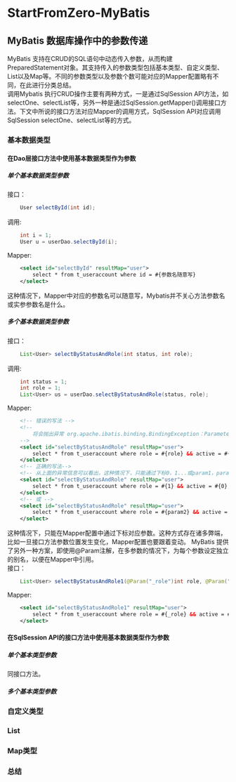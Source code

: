 # StartFromZero-MyBatis
## MyBatis 数据库操作中的参数传递
MyBatis 支持在CRUD的SQL语句中动态传入参数，从而构建PreparedStatement对象。其支持传入的参数类型包括基本类型、自定义类型、List以及Map等。不同的参数类型以及参数个数可能对应的Mapper配置略有不同，在此进行分类总结。  
调用Mybatis 执行CRUD操作主要有两种方式，一是通过SqlSession API方法，如selectOne、selectList等，另外一种是通过SqlSession.getMapper()调用接口方法。下文中所说的接口方法对应Mapper的调用方式，SqlSession API对应调用SqlSession selectOne、selectList等的方式。
### 基本数据类型
#### 在Dao层接口方法中使用基本数据类型作为参数
##### 单个基本数据类型参数
接口：
```java
	User selectById(int id);
```
调用:
```java
	int i = 1;
	User u = userDao.selectById(i);
```
Mapper:
```xml
	<select id="selectById" resultMap="user">
		select * from t_useraccount where id = #{参数名随意写}
	</select>
```
这种情况下，Mapper中对应的参数名可以随意写，Mybatis并不关心方法参数名或实参参数名是什么。
##### 多个基本数据类型参数
接口：
```java
	List<User> selectByStatusAndRole(int status, int role);
```
调用:
```java
	int status = 1;
	int role = 1;
	List<User> us = userDao.selectByStatusAndRole(status, role);
```
Mapper:
```xml
	<!-- 错误的写法 -->
	<!-- 
		将会抛出异常 org.apache.ibatis.binding.BindingException：Parameter 'role' not found. Available parameters are [1, 0, param1, param2]
	-->
	<select id="selectByStatusAndRole" resultMap="user">
		select * from t_useraccount where role = #{role} && active = #{status};
	</select>
	<!-- 正确的写法-->
	<!-- 从上面的异常信息可以看出，这种情况下，只能通过下标0，1...或param1，param2...对应接口方法中的参数 -->
	<select id="selectByStatusAndRole" resultMap="user">
		select * from t_useraccount where role = #{1} && active = #{0};
	</select>
	<!-- 或 -->
	<select id="selectByStatusAndRole" resultMap="user">
		select * from t_useraccount where role = #{param2} && active = #{param1};
	</select>
```
这种情况下，只能在Mapper配置中通过下标对应参数。这种方式存在诸多弊端，比如一旦接口方法参数位置发生变化，Mapper配置也要跟着变动。  MyBatis 提供了另外一种方案，即使用@Param注解，在多参数的情况下，为每个参数设定独立的别名，以便在Mapper中引用。  
接口：
```java
	List<User> selectByStatusAndRole1(@Param("_role")int role, @Param("_status")int status);
```
Mapper:
```xml
	<select id="selectByStatusAndRole1" resultMap="user">
		select * from t_useraccount where role = #{_role} && active = #{_status};
	</select>
```
#### 在SqlSession API的接口方法中使用基本数据类型作为参数
##### 单个基本类型参数
同接口方法。
##### 多个基本类型参数
### 自定义类型
####
### List
### Map类型
### 总结